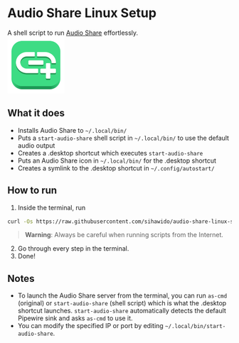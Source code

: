 # Audio Share Linux Setup
A shell script to run [Audio Share](https://github.com/mkckr0/audio-share) effortlessly.  
<img src="audio-share-icon.svg" width="128">

## What it does
- Installs Audio Share to `~/.local/bin/`
- Puts a `start-audio-share` shell script in `~/.local/bin/` to use the default audio output
- Creates a .desktop shortcut which executes `start-audio-share`
- Puts an Audio Share icon in `~/.local/bin/` for the .desktop shortcut
- Creates a symlink to the .desktop shortcut in `~/.config/autostart/`

## How to run
1. Inside the terminal, run
```bash
curl -Os https://raw.githubusercontent.com/sihawido/audio-share-linux-setup/main/audio-share-linux-setup.sh && bash audio-share-linux-setup.sh
```
> **Warning**: Always be careful when running scripts from the Internet.
2. Go through every step in the terminal.
3. Done!

## Notes
- To launch the Audio Share server from the terminal, you can run `as-cmd` (original) or `start-audio-share` (shell script) which is what the .desktop shortcut launches. `start-audio-share` automatically detects the default Pipewire sink and asks `as-cmd` to use it.
- You can modify the specified IP or port by editing `~/.local/bin/start-audio-share`.
